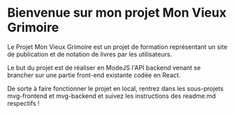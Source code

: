 # Bienvenue sur mon projet Mon Vieux Grimoire

Le Projet Mon Vieux Grimoire est un projet de formation représentant un site de publication et de notation de livres par les utilisateurs.

Le but du projet est de réaliser en ModeJS l'API backend venant se brancher sur une partie front-end existante codée en React.

De sorte à faire fonctionner le projet en local, rentrez dans les sous-projets mvg-frontend et mvg-backend et suivez les instructions des readme.md respectifs !
